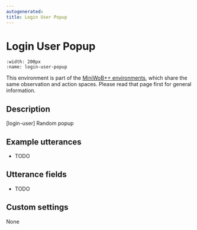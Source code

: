 ```yaml
---
autogenerated:
title: Login User Popup
---
```


# Login User Popup

```{figure} ../../_static/videos/miniwob/login-user-popup.gif 
:width: 200px
:name: login-user-popup
```

This environment is part of the <a href='..'>MiniWoB++ environments</a>, which share the same observation and action spaces. Please read that page first for general information.

## Description

[login-user] Random popup

## Example utterances

* TODO

## Utterance fields

* TODO

## Custom settings

None
